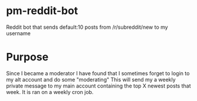 pm-reddit-bot
===========

Reddit bot that sends default:10 posts from /r/subreddit/new to my username

Purpose
=======

Since I became a moderator I have found that I sometimes forget to login to my alt account and do some "moderating"
This will send my a weekly private message to my main account containing the top X newest posts that week. It is ran on a weekly cron job.


